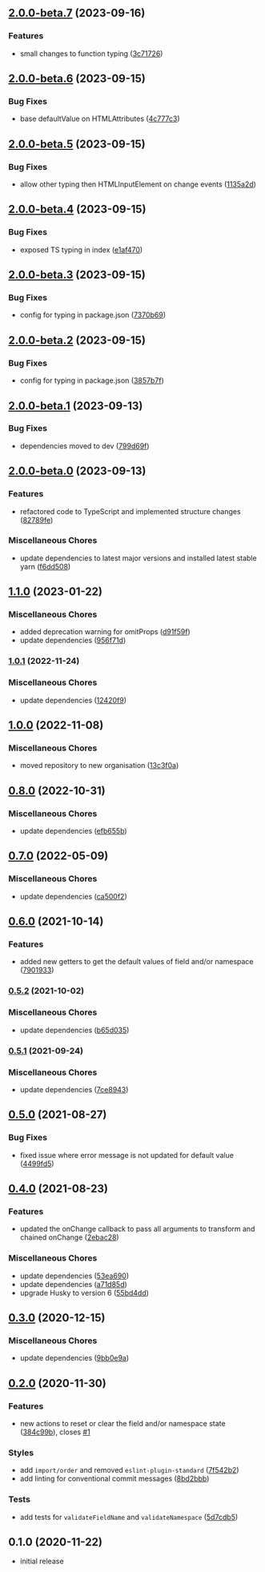 ## [2.0.0-beta.7](https://github.com/vijfdertien/react-bfm/compare/v2.0.0-beta.6...v2.0.0-beta.7) (2023-09-16)

### Features

- small changes to function typing ([3c71726](https://github.com/vijfdertien/react-bfm/commit/3c717263bae96204ff6fc080a3a8a16bb866642e))

## [2.0.0-beta.6](https://github.com/vijfdertien/react-bfm/compare/v2.0.0-beta.5...v2.0.0-beta.6) (2023-09-15)

### Bug Fixes

- base defaultValue on HTMLAttributes ([4c777c3](https://github.com/vijfdertien/react-bfm/commit/4c777c3d7b27e5b21d3df708bd7a85484214e031))

## [2.0.0-beta.5](https://github.com/vijfdertien/react-bfm/compare/v2.0.0-beta.4...v2.0.0-beta.5) (2023-09-15)

### Bug Fixes

- allow other typing then HTMLInputElement on change events ([1135a2d](https://github.com/vijfdertien/react-bfm/commit/1135a2d163137e0239d199a1899dd43083e65f44))

## [2.0.0-beta.4](https://github.com/vijfdertien/react-bfm/compare/v2.0.0-beta.3...v2.0.0-beta.4) (2023-09-15)

### Bug Fixes

- exposed TS typing in index ([e1af470](https://github.com/vijfdertien/react-bfm/commit/e1af4706788234b3b989dc09e61a1c61c7da75fb))

## [2.0.0-beta.3](https://github.com/vijfdertien/react-bfm/compare/v2.0.0-beta.2...v2.0.0-beta.3) (2023-09-15)

### Bug Fixes

- config for typing in package.json ([7370b69](https://github.com/vijfdertien/react-bfm/commit/7370b6924ce84211f9117b4c7bac4b441415b49e))

## [2.0.0-beta.2](https://github.com/vijfdertien/react-bfm/compare/v2.0.0-beta.1...v2.0.0-beta.2) (2023-09-15)

### Bug Fixes

- config for typing in package.json ([3857b7f](https://github.com/vijfdertien/react-bfm/commit/3857b7f6dc6d1356ab74e2fae13332f96309d5e9))

## [2.0.0-beta.1](https://github.com/vijfdertien/react-bfm/compare/v2.0.0-beta.0...v2.0.0-beta.1) (2023-09-13)

### Bug Fixes

- dependencies moved to dev ([799d69f](https://github.com/vijfdertien/react-bfm/commit/799d69f6ba822332dd1586b216987fddc4c6eb76))

## [2.0.0-beta.0](https://github.com/vijfdertien/react-bfm/compare/v1.1.0...v2.0.0-beta.0) (2023-09-13)

### Features

- refactored code to TypeScript and implemented structure changes ([82789fe](https://github.com/vijfdertien/react-bfm/commit/82789fee01827050705ef4a43a6ddaad42c00418))

### Miscellaneous Chores

- update dependencies to latest major versions and installed latest stable yarn ([f6dd508](https://github.com/vijfdertien/react-bfm/commit/f6dd508ec0db8305b223feb14486086e8175a2ae))

## [1.1.0](https://github.com/vijfdertien/react-bfm/compare/v1.0.1...v1.1.0) (2023-01-22)

### Miscellaneous Chores

- added deprecation warning for omitProps ([d91f59f](https://github.com/vijfdertien/react-bfm/commit/d91f59f68b371b0ba97f119cd1d4b919a87e8191))
- update dependencies ([956f71d](https://github.com/vijfdertien/react-bfm/commit/956f71d59f692dbcfa671681c7358f0e67e0ce3a))

### [1.0.1](https://github.com/vijfdertien/react-bfm/compare/v1.0.0...v1.0.1) (2022-11-24)

### Miscellaneous Chores

- update dependencies ([12420f9](https://github.com/vijfdertien/react-bfm/commit/12420f96be703e3323067b1d52a5947a5e7abc22))

## [1.0.0](https://github.com/vijfdertien/react-bfm/compare/v0.8.0...v1.0.0) (2022-11-08)

### Miscellaneous Chores

- moved repository to new organisation ([13c3f0a](https://github.com/vijfdertien/react-bfm/commit/13c3f0a42958de024426c87c5a92417b848510c1))

## [0.8.0](https://github.com/SeBassFox/react-bfm/compare/v0.7.0...v0.8.0) (2022-10-31)

### Miscellaneous Chores

- update dependencies ([efb655b](https://github.com/SeBassFox/react-bfm/commit/efb655b1ade8486a773b32899f02c00275486d65))

## [0.7.0](https://github.com/SeBassFox/react-bfm/compare/v0.6.0...v0.7.0) (2022-05-09)

### Miscellaneous Chores

- update dependencies ([ca500f2](https://github.com/SeBassFox/react-bfm/commit/ca500f23f7f33bd4f84296d9531e651e8587abd6))

## [0.6.0](https://github.com/SeBassFox/react-bfm/compare/v0.5.2...v0.6.0) (2021-10-14)

### Features

- added new getters to get the default values of field and/or namespace ([7901933](https://github.com/SeBassFox/react-bfm/commit/7901933f7d5603cc879148fe05033c0acdfdff4e))

### [0.5.2](https://github.com/SeBassFox/react-bfm/compare/v0.5.1...v0.5.2) (2021-10-02)

### Miscellaneous Chores

- update dependencies ([b65d035](https://github.com/SeBassFox/react-bfm/commit/b65d0350de78db7a70e98fc91f011a0440698bb3))

### [0.5.1](https://github.com/SeBassFox/react-bfm/compare/v0.5.0...v0.5.1) (2021-09-24)

### Miscellaneous Chores

- update dependencies ([7ce8943](https://github.com/SeBassFox/react-bfm/commit/7ce894356d42fe6155618a37e798e199394e3548))

## [0.5.0](https://github.com/SeBassFox/react-bfm/compare/v0.4.0...v0.5.0) (2021-08-27)

### Bug Fixes

- fixed issue where error message is not updated for default value ([4499fd5](https://github.com/SeBassFox/react-bfm/commit/4499fd544af491fe7812071127e9e3f4e32df06d))

## [0.4.0](https://github.com/SeBassFox/react-bfm/compare/v0.3.0...v0.4.0) (2021-08-23)

### Features

- updated the onChange callback to pass all arguments to transform and chained onChange ([2ebac28](https://github.com/SeBassFox/react-bfm/commit/2ebac2818f79c664654cc25281c882852bfda842))

### Miscellaneous Chores

- update dependencies ([53ea690](https://github.com/SeBassFox/react-bfm/commit/53ea690d19b21520de93ff63237c3cf54b362085))
- update dependencies ([a71d85d](https://github.com/SeBassFox/react-bfm/commit/a71d85de6e9a7437cca40a8ddfac67f993dd073c))
- upgrade Husky to version 6 ([55bd4dd](https://github.com/SeBassFox/react-bfm/commit/55bd4dd2f220bc4d2f7f10bbfb660d8dc6348426))

## [0.3.0](https://github.com/SeBassFox/react-bfm/compare/v0.2.0...v0.3.0) (2020-12-15)

### Miscellaneous Chores

- update dependencies ([9bb0e9a](https://github.com/SeBassFox/react-bfm/commit/9bb0e9ab3e5eb4f4cc7e0357b86d114da2a03fca))

## [0.2.0](https://github.com/SeBassFox/react-bfm/compare/v0.1.0...v0.2.0) (2020-11-30)

### Features

- new actions to reset or clear the field and/or namespace state ([384c99b](https://github.com/SeBassFox/react-bfm/commit/384c99bbc72c538c589740900f1871ec97badde5)), closes [#1](https://github.com/SeBassFox/react-bfm/issues/1)

### Styles

- add `import/order` and removed `eslint-plugin-standard` ([7f542b2](https://github.com/SeBassFox/react-bfm/commit/7f542b213f52d207855d6c05f4fd89bced9da1ab))
- add linting for conventional commit messages ([8bd2bbb](https://github.com/SeBassFox/react-bfm/commit/8bd2bbb66aa3aeb43f895aeff9d4c63b4e3a8716))

### Tests

- add tests for `validateFieldName` and `validateNamespace` ([5d7cdb5](https://github.com/SeBassFox/react-bfm/commit/5d7cdb5707d150c44a6d9e9d158d9ba2f1a6decc))

## 0.1.0 (2020-11-22)

- initial release
